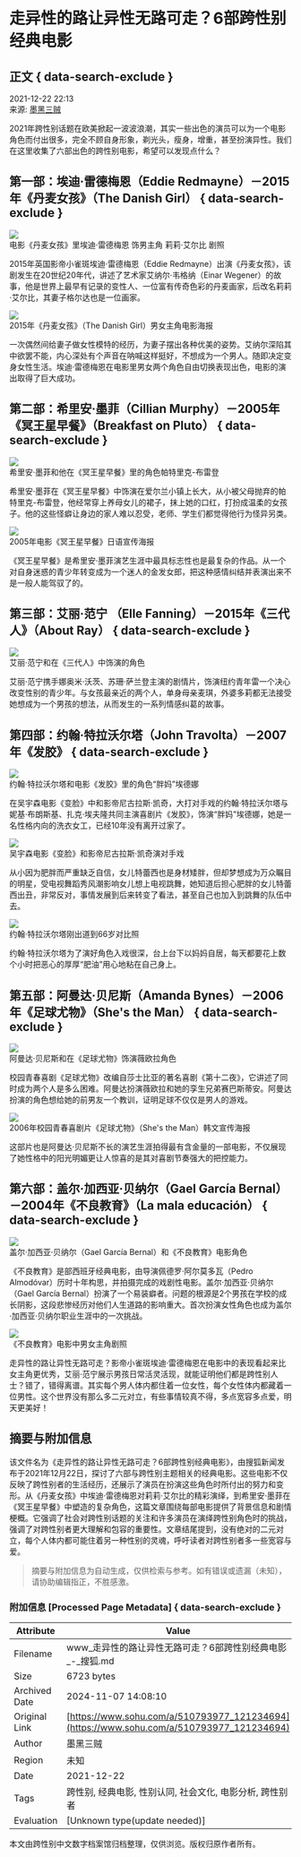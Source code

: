 # 走异性的路让异性无路可走？6部跨性别经典电影

## 正文 { data-search-exclude }


2021-12-22 22:13  
来源: [墨黑三贼](https://www.sohu.com/a/510793977_121234694?spm=smpc.content-abroad.content.1.1730988289084uvdIezZ)

2021年跨性别话题在欧美掀起一波波浪潮，其实一些出色的演员可以为一个电影角色而付出很多，完全不顾自身形象，剃光头，瘦身，增重，甚至扮演异性。我们在这里收集了六部出色的跨性别电影，希望可以发现点什么？

## 第一部：埃迪·雷德梅恩（Eddie Redmayne）－2015年《丹麦女孩》（The Danish Girl） { data-search-exclude }

![](https://p9.itc.cn/images01/20211222/fa3210a8618946388e66a4cb82801eec.jpeg)  
电影《丹麦女孩》里埃迪·雷德梅恩 饰男主角 莉莉·艾尔比 剧照

2015年英国影帝小雀斑埃迪·雷德梅恩（Eddie Redmayne）出演《丹麦女孩》，该剧发生在20世纪20年代，讲述了艺术家艾纳尔·韦格纳（Einar Wegener）的故事，他是世界上最早有记录的变性人、一位富有传奇色彩的丹麦画家，后改名莉莉·艾尔比，其妻子格尔达也是一位画家。

![](https://p5.itc.cn/images01/20211222/87e340c9c9c04233837ed4caa919884b.jpeg)  
2015年《丹麦女孩》（The Danish Girl）男女主角电影海报

一次偶然间给妻子做女性模特的经历，为妻子摆出各种优美的姿势。艾纳尔深陷其中欲罢不能，内心深处有个声音在呐喊这样挺好，不想成为一个男人。随即决定变身女性生活。埃迪·雷德梅恩在电影里男女两个角色自由切换表现出色，电影的演出取得了巨大成功。

## 第二部：希里安·墨菲（Cillian Murphy）－2005年《冥王星早餐》（Breakfast on Pluto） { data-search-exclude }

![](https://p9.itc.cn/images01/20211222/550656b3eb024c59bd3d666881fae616.jpeg)  
希里安·墨菲和他在《冥王星早餐》里的角色帕特里克-布雷登

希里安·墨菲在《冥王星早餐》中饰演在爱尔兰小镇上长大，从小被父母抛弃的帕特里克-布雷登，他经常穿上养母女儿的裙子，抹上她的口红，打扮成温柔的女孩子。他的这些怪癖让身边的家人难以忍受，老师、学生们都觉得他行为怪异另类。

![](https://p7.itc.cn/images01/20211222/a9771f37acbe4456bbf49e475ed7c797.jpeg)  
2005年电影《冥王星早餐》日语宣传海报

《冥王星早餐》是希里安·墨菲演艺生涯中最具标志性也是最复杂的作品。从一个对自身迷惑的青少年转变成为一个迷人的金发女郎，把这种感情纠结并表演出来不是一般人能驾驭了的。

## 第三部：艾丽·范宁 （Elle Fanning）－2015年《三代人》（About Ray） { data-search-exclude }

![](https://p8.itc.cn/images01/20211222/606708c665a14262a11b1804aa3829f2.jpeg)  
艾丽·范宁和在《三代人》中饰演的角色

艾丽·范宁携手娜奥米·沃茨、苏珊·萨兰登主演的剧情片，饰演纽约青年雷一个决心改变性别的青少年。与女孩最亲近的两个人，单身母亲麦琪，外婆多莉都无法接受她想成为一个男孩的想法，从而发生的一系列情感纠葛的故事。

## 第四部：约翰·特拉沃尔塔（John Travolta）－2007年《发胶》 { data-search-exclude }

![](https://p6.itc.cn/q_70/images01/20211222/3b90fce5ffcc4b59a18438defe8b0ae2.jpeg)  
约翰·特拉沃尔塔和电影《发胶》里的角色“胖妈”埃德娜

在吴宇森电影《变脸》中和影帝尼古拉斯·凯奇，大打对手戏的约翰·特拉沃尔塔与妮基·布朗斯基、扎克·埃夫隆共同主演喜剧片《发胶》，饰演“胖妈”埃德娜，她是一名性格内向的洗衣女工，已经10年没有离开过家了。

![](https://p6.itc.cn/images01/20211222/5b014848181d46d8a178748a4190319a.jpeg)  
吴宇森电影《变脸》和影帝尼古拉斯·凯奇演对手戏

从小因为肥胖而严重缺乏自信，女儿特蕾西也是身材矮胖，但却梦想成为万众瞩目的明星，受电视舞蹈秀风潮影响女儿想上电视跳舞，她知道后担心肥胖的女儿特蕾西出丑，非常反对，事情发展到后来转变了看法，甚至自己也加入到跳舞的队伍中去。

![](https://p3.itc.cn/images01/20211222/c7ddccf11b8d40238350a13ab526df04.jpeg)  
约翰·特拉沃尔塔刚出道到66岁对比照

约翰·特拉沃尔塔为了演好角色入戏很深，台上台下以妈妈自居，每天都要花上数个小时把恶心的厚厚“肥油”用心地粘在自己身上。

## 第五部：阿曼达·贝尼斯（Amanda Bynes）－2006年《足球尤物》（She's the Man） { data-search-exclude }

![](https://p1.itc.cn/images01/20211222/2dd3eb37e1954b489abb3d2721f2f518.jpeg)  
阿曼达·贝尼斯和在《足球尤物》饰演薇欧拉角色

校园青春喜剧《足球尤物》改编自莎士比亚的著名喜剧《第十二夜》，它讲述了同时成为两个人是多么困难。阿曼达扮演薇欧拉和她的孪生兄弟赛巴斯蒂安。阿曼达扮演的角色想给她的前男友一个教训，证明足球不仅仅是男人的游戏。

![](https://p2.itc.cn/images01/20211222/7007fa946a0b45888aecda4c8d28c3f1.jpeg)  
2006年校园青春喜剧片《足球尤物》（She's the Man）韩文宣传海报

这部片也是阿曼达·贝尼斯不长的演艺生涯拍得最有含金量的一部电影，不仅展现了她性格中的阳光明媚更让人惊喜的是其对喜剧节奏强大的把控能力。

## 第六部：盖尔·加西亚·贝纳尔（Gael García Bernal）－2004年《不良教育》（La mala educación） { data-search-exclude }

![](https://p3.itc.cn/images01/20211222/84973855f6964d5c836f9a6518790444.jpeg)  
盖尔·加西亚·贝纳尔（Gael García Bernal）和《不良教育》电影角色

《不良教育》是部西班牙经典电影，由导演佩德罗·阿尔莫多瓦（Pedro Almodóvar）历时十年构思，并拍摄完成的戏剧性电影。盖尔·加西亚·贝纳尔（Gael García Bernal）扮演了一个易装癖者。问题的根源是2个男孩在学校的成长阴影，这段悲惨经历对他们人生道路的影响重大。首次扮演女性角色也成为盖尔·加西亚·贝纳尔职业生涯中的一次挑战。

![](https://p9.itc.cn/images01/20211222/6095e08538454e218638ec4c46dd4002.jpeg)  
《不良教育》电影中男女主角剧照

走异性的路让异性无路可走？影帝小雀斑埃迪·雷德梅恩在电影中的表现看起来比女主角更优秀，艾丽·范宁展示男孩日常活灵活现，就能证明他们都是跨性别人士？错了，错得离谱。其实每个男人体内都住着一位女性，每个女性体内都藏着一位男性。这个世界没有那么多二元对立，有些事情较真不得，多点宽容多点爱，明天更美好！

## 摘要与附加信息

<!-- tcd_abstract -->
该文件名为《走异性的路让异性无路可走？6部跨性别经典电影》，由搜狐新闻发布于2021年12月22日，探讨了六部与跨性别主题相关的经典电影。这些电影不仅反映了跨性别者的生活经历，还展示了演员在扮演这些角色时所付出的努力和变形。从《丹麦女孩》中埃迪·雷德梅恩对莉莉·艾尔比的精彩演绎，到希里安·墨菲在《冥王星早餐》中塑造的复杂角色，这篇文章围绕每部电影提供了背景信息和剧情梗概。它强调了社会对跨性别话题的关注和许多演员在演绎跨性别角色时的挑战，强调了对跨性别者更大理解和包容的重要性。文章结尾提到，没有绝对的二元对立，每个人体内都可能住着另一种性别的灵魂，呼吁读者对跨性别者多一些宽容与爱。
<!-- tcd_abstract_end -->

> 摘要与附加信息为自动生成，仅供检索与参考。如有错误或遗漏（未知），请协助编辑指正，不胜感激。

### 附加信息 [Processed Page Metadata] { data-search-exclude }

| Attribute       | Value                                  |
|-----------------|----------------------------------------|
| Filename        | www_走异性的路让异性无路可走？6部跨性别经典电影_-_搜狐.md                             |
| Size            | 6723 bytes                           |
| Archived Date   | 2024-11-07 14:08:10                             |
| Original Link   | [https://www.sohu.com/a/510793977_121234694](https://www.sohu.com/a/510793977_121234694)                       |
| Author          | 墨黑三贼                               |
| Region          | 未知                               |
| Date            | 2021-12-22                                 |
| Tags            | 跨性别, 经典电影, 性别认同, 社会文化, 电影分析, 跨性别者                                 |
| Evaluation            | [Unknown type(update needed)]                                 |
<!-- tcd_table_end -->

本文由跨性别中文数字档案馆归档整理，仅供浏览。版权归原作者所有。
